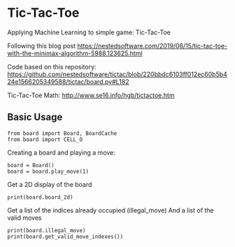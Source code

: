 # Tic-Tac-Toe

Applying Machine Learning to simple game: Tic-Tac-Toe

Following this blog post
https://nestedsoftware.com/2019/06/15/tic-tac-toe-with-the-minimax-algorithm-5988.123625.html

Code based on this repository:
https://github.com/nestedsoftware/tictac/blob/220bbdc6103ff012ec60b5b424e1566205349588/tictac/board.py#L182

Tic-Tac-Toe Math:
http://www.se16.info/hgb/tictactoe.htm

## Basic Usage
```
from board import Board, BoardCache
from board import CELL_O
```

Creating a board and playing a move:
```
board = Board()
board = board.play_move(1)
```

Get a 2D display of the board
```
print(board.board_2d)
```

Get a list of the indices already occupied (illegal_move)
And a list of the valid moves
```
print(board.illegal_move)
print(board.get_valid_move_indexes())
```



